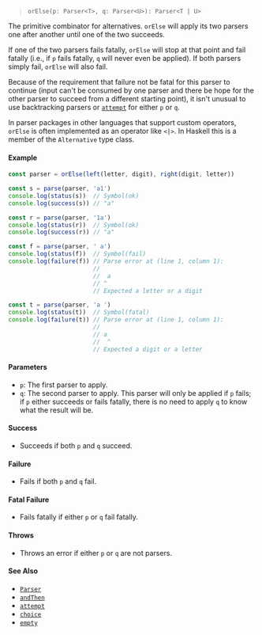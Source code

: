 <!--
 Copyright (c) 2020 Thomas J. Otterson
 
 This software is released under the MIT License.
 https://opensource.org/licenses/MIT
-->

> `orElse(p: Parser<T>, q: Parser<U>): Parser<T | U>`

The primitive combinator for alternatives. `orElse` will apply its two parsers one after another until one of the two succeeds.

If one of the two parsers fails fatally, `orElse` will stop at that point and fail fatally (i.e., if `p` fails fatally, `q` will never even be applied). If both parsers simply fail, `orElse` will also fail.

Because of the requirement that failure not be fatal for this parser to continue (input can't be consumed by one parser and there be hope for the other parser to succeed from a different starting point), it isn't unusual to use backtracking parsers or [`attempt`](#attempt) for either `p` or `q`.

In parser packages in other languages that support custom operators, `orElse` is often implemented as an operator like `<|>`. In Haskell this is a member of the `Alternative` type class.

#### Example

```javascript
const parser = orElse(left(letter, digit), right(digit, letter))

const s = parse(parser, 'a1')
console.log(status(s))  // Symbol(ok)
console.log(success(s)) // "a"

const r = parse(parser, '1a')
console.log(status(r))  // Symbol(ok)
console.log(success(r)) // "a"

const f = parse(parser, ' a')
console.log(status(f))  // Symbol(fail)
console.log(failure(f)) // Parse error at (line 1, column 1):
                        //
                        //  a
                        // ^
                        // Expected a letter or a digit

const t = parse(parser, 'a ')
console.log(status(t))  // Symbol(fatal)
console.log(failure(t)) // Parse error at (line 1, column 1):
                        //
                        // a 
                        //  ^
                        // Expected a digit or a letter
```

#### Parameters

* `p`: The first parser to apply.
* `q`: The second parser to apply. This parser will only be applied if `p` fails; if `p` either succeeds or fails fatally, there is no need to apply `q` to know what the result will be.

#### Success

* Succeeds if both `p` and `q` succeed.

#### Failure

* Fails if both `p` and `q` fail.

#### Fatal Failure

* Fails fatally if either `p` or `q` fail fatally.

#### Throws

* Throws an error if either `p` or `q` are not parsers.

#### See Also

* [`Parser`](../types/parser.md)
* [`andThen`](#andthen)
* [`attempt`](#attempt)
* [`choice`](#choice)
* [`empty`](#empty)